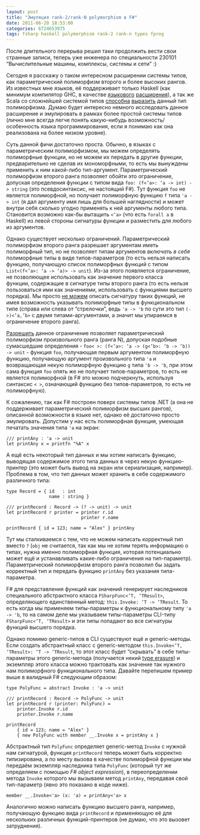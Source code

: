 ```yaml
---
layout: post
title: "Эмуляция rank-2/rank-N polymorphism в F#"
date: 2011-06-20 18:53:00
categories: 6724653975
tags: fsharp haskell polymorphism rank-2 rank-n types fprog
---
```

После длительного перерыва решил таки продолжить вести свои странные записи, теперь уже инженера по специальности 230101 “Вычислительные машины, комплексы, системы и сети” :)

Сегодня я расскажу о таком интересном расширении системы типов, как параметрический полиморфизм второго и более высоких рангов. Из известных мне языков, её поддерживает только Haskell (как минимум компилятор GHC, в качестве [языкового](http://www.haskell.org/haskellwiki/Rank-N_types) [расширения](http://hackage.haskell.org/trac/haskell-prime/wiki/RankNTypes)), а так же Scala со сложнейшей системой типов [способна](http://apocalisp.wordpress.com/2011/03/20/towards-an-effect-system-in-scala-part-1/) [выразить](http://apocalisp.wordpress.com/2010/07/02/higher-rank-polymorphism-in-scala/) данный тип полиморфизма. Думаю будет интересно немного исследовать данное расширение и эмулировать в рамках более простой системы типов (лично мне всегда легче понять какую-нибудь возможность/особенность языка программирования, если я понимаю как она реализована на более низком уровне).

Суть данной фичи достаточно проста. Обычно, в языках с параметрическим полиморфизмом, мы можем определять полиморфные функции, но не можем их передать в другие функции, предварительно не сделав их мономорфными, то есть мы вынуждены применить к ним какой-либо тип-аргумент. Параметрический полиморфизм второго ранга позволяет обойти это ограничение, допуская определения функции с типом вида `foo: (f<’a>: ‘a -> int) -> string` (это псевдосинтаксис, не настоящий F#). Тут функция `foo` не является полиморфной, но получает полиморфную функцию `f` типа `'a -> int` (я дал аргументу имя лишь для большей наглядности) и может внутри себя сколько угодно применять к ней аргументы любого типа. Становится возможно как-бы вытащить `<’a>` (что есть `forall a` в Haskell) из левой стороны сигнатуры функции и разместить для любого из аргументов.

Однако существует несколько ограничений. Параметрический полиморфизм второго ранга разрешает аргументам иметь полиморфный тип, но не позволяет типам аргументов *включать в себя* полиморфные типы в виде типов-параметров (то есть нельзя написать функцию, получающую список полиморфных функций с типом `List<(f<’a>: ‘a -> ‘a)> -> unit`). Из-за этого появляется ограничение, не позволяющее использовать как значение первого класса функции, содержащие в сигнатуре типы второго ранга (то есть нельзя пользоваться ими как значениями, использовать с функциями высшего порядка). Мы просто [не можем](http://ideone.com/LH9Lz) описать сигнатуру таких функций, не имея возможность указывать полиморфные типы в функциональном типе (справа или слева от “стрелочки”, ведь `'a -> 'b` по сути это тип `(->)<’a,’b>` с двумя типами-аргументами, а значит мы упираемся в ограничение второго ранга).

[Разрешить](http://ideone.com/r8V03) данное ограничение позволяет параметрический полиморфизм произвольного ранга (ранга N), допуская подобные сумасшедшие определения - `foo< >: (f<’a>: ‘a -> (g<’b>: ‘b -> ‘b)) -> unit` - функция `foo`, получающая первым аргументом полиморфную функцию, получающую аргумент произвольного типа `'a` и возвращающая некую полиморфную функцию `g` типа `'b -> 'b`, при этом сама функция `foo` опять же не получает типов-параметров, то есть не является полиморфной (в F# это можно подчеркнуть, используя синтаксис `< >`, означающий функцию без типов-параметров, то есть не полиморфную).

К сожалению, так как F# построен поверх системы типов .NET (а она не поддерживает параметрический полиморфизм высших рангов), описанной возможности в языке нет, однако её достаточно просто эмулировать. Допустим у нас есть полиморфная функция, умеющая печатать значения типа `'a` на экран:

```f#
/// printAny : 'a -> unit
let printAny x = printfn "%A" x
```

А ещё есть некоторый тип данных и мы хотим написать функцию, выводящая содержимое этого типа данных в через некую функцию-принтер (это может быть вывод на экран или сериализация, например). Проблема в том, что тип данных может хранить в себе содержимого различного типа:

```f#
type Record = { id   : int
                name : string }

/// printRecord : Record -> (? -> unit) -> unit
let printRecord r printer = printer r.id
                            printer r.name

printRecord { id = 123; name = "Alex" } printAny
```

Тут мы сталкиваемся с тем, что не можем написать корректный тип вместо `?` (`obj` не считается, так как мы не хотим терять информацию о типах, нужна именно полиморфная функция, которая потенциально может ещё и устанавливать какие-либо ограничения на тип-параметр). Параметрический полиморфизм второго ранга позволил бы задать корректный тип и передать функцию `printAny` без указания типа-параметра.

F# для представления функций как значений генерирует наследников специального абстрактного класса `FSharpFunc<’T, ‘TResult>`, определяющего единственный метод: `this.Invoke: ‘T -> ’TResult`. То есть когда мы применяем типы-параметры к функциональному типу `'a -> 'b`, то на самом деле мы указываем типы-параметры CLI-типу `FSharpFunc<’T, ‘TResult>` и эти типы попадают во все сигнатуры функций высшего порядка.

Однако помимо generic-типов в CLI существуют ещё и generic-методы. Если создать абстрактный класс с generic-методом `this.Invoke<’T, ‘TResult>: ‘T -> ‘TResult`, то этот класс будет “скрывать” в себе типы-параметры этого generic-метода (получается некий [type erasure](http://en.wikipedia.org/wiki/Type_erasure)) и экземпляр этого класса можно трактовать как значение так нужного нам полиморфного функционального типа. Давайте перепишем пример выше в валидный F# следующим образом:

```f#
type PolyFunc = abstract Invoke : 'a -> unit

/// printRecord : Record -> PolyFunc -> unit
let printRecord r (printer: PolyFunc) =
    printer.Invoke r.id
    printer.Invoke r.name

printRecord
    { id = 123; name = "Alex" }
    { new PolyFunc with member __.Invoke x = printAny x }
```

Абстрактный тип `PolyFunc` определяет generic-метод `Invoke` с нужной нам сигнатурой, функция `printRecord` теперь может быть корректно типизирована, а по месту вызова в качестве полиморфной функции мы передаём экземпляр наследника типа `PolyFunc` (который тут же определяем с помощью *F# object expression*), в переопределении метода `Invoke` которого мы вызываем метод `printAny`, передавая свой тип-параметр (явно это показано в коде ниже).

```f#
member __.Invoke<'a> (x: 'a) = printAny<'a> x
```

Аналогично можно написать функцию высшего ранга, например, получающую функцию вида `printRecord` и применяющую её для нескольких различных функций-принтеров (не думаю, что это вызовет затруднения).